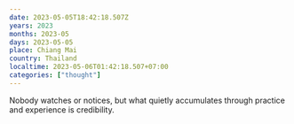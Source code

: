 ```yaml
---
date: 2023-05-05T18:42:18.507Z
years: 2023
months: 2023-05
days: 2023-05-05
place: Chiang Mai
country: Thailand
localtime: 2023-05-06T01:42:18.507+07:00
categories: ["thought"]
---
```

Nobody watches or notices, but what quietly accumulates through practice and experience is credibility.
